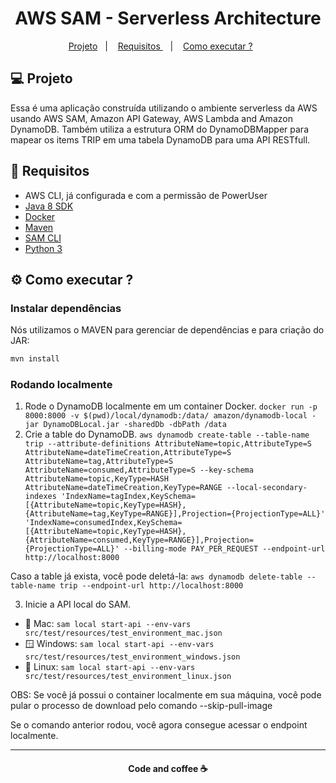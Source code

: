 <h1 align="center">AWS SAM - Serverless Architecture </h1>


<p align="center">
   <a href="#-projeto">Projeto</a>&nbsp;&nbsp;&nbsp;|&nbsp;&nbsp;&nbsp;
   <a href="#-requisitos">Requisitos </a>&nbsp;&nbsp;&nbsp;|&nbsp;&nbsp;&nbsp;
   <a href="#-executar">Como executar ?</a>&nbsp;&nbsp;&nbsp;&nbsp;&nbsp;&nbsp;
 </p>
 
 
## 💻 Projeto 

Essa é uma aplicação construída utilizando o ambiente serverless da AWS usando AWS SAM, Amazon API Gateway, AWS Lambda and Amazon DynamoDB.
Também utiliza a estrutura ORM do DynamoDBMapper para mapear os items TRIP em uma tabela DynamoDB para uma API RESTfull.

## :rocket: Requisitos

* AWS CLI, já configurada e com a permissão de PowerUser
* [Java 8 SDK](http://www.oracle.com/technetwork/java/javase/downloads/jdk8-downloads-2133151.html)
* [Docker](https://www.docker.com/community-edition)
* [Maven](https://maven.apache.org/install.html)
* [SAM CLI](https://github.com/awslabs/aws-sam-cli)
* [Python 3](https://docs.python.org/3/)

## ⚙️ Como executar ?

### Instalar dependências

Nós utilizamos o MAVEN para gerenciar de dependências e para criação do JAR:

```bash
mvn install
```

### Rodando localmente


1. Rode o DynamoDB localmente em um container Docker. `docker run -p 8000:8000 -v $(pwd)/local/dynamodb:/data/ amazon/dynamodb-local -jar DynamoDBLocal.jar -sharedDb -dbPath /data`
2. Crie a table do DynamoDB. `aws dynamodb create-table --table-name trip --attribute-definitions AttributeName=topic,AttributeType=S AttributeName=dateTimeCreation,AttributeType=S AttributeName=tag,AttributeType=S AttributeName=consumed,AttributeType=S --key-schema AttributeName=topic,KeyType=HASH AttributeName=dateTimeCreation,KeyType=RANGE --local-secondary-indexes 'IndexName=tagIndex,KeySchema=[{AttributeName=topic,KeyType=HASH},{AttributeName=tag,KeyType=RANGE}],Projection={ProjectionType=ALL}' 'IndexName=consumedIndex,KeySchema=[{AttributeName=topic,KeyType=HASH},{AttributeName=consumed,KeyType=RANGE}],Projection={ProjectionType=ALL}' --billing-mode PAY_PER_REQUEST --endpoint-url http://localhost:8000`

Caso a table já exista, você pode deletá-la: `aws dynamodb delete-table --table-name trip --endpoint-url http://localhost:8000`

3. Inicie a API local do SAM.
 - 🍎 Mac: `sam local start-api --env-vars src/test/resources/test_environment_mac.json`
 - 🪟 Windows: `sam local start-api --env-vars src/test/resources/test_environment_windows.json`
 - 🐧 Linux: `sam local start-api --env-vars src/test/resources/test_environment_linux.json`
 
 OBS:  Se você já possui o container localmente em sua máquina, você pode pular o processo de download pelo comando  --skip-pull-image 
 
 Se o comando anterior rodou, você agora consegue acessar o endpoint localmente. 


---
<h4 align="center">
   Code and coffee ☕
</h4>

